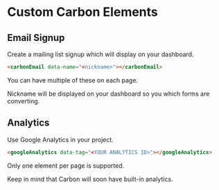 # Custom Carbon Elements

## Email Signup

Create a mailing list signup which will display on your dashboard.

```html
<carbonEmail data-name="<nickname>"></carbonEmail>
```

You can have multiple of these on each page.

Nickname will be displayed on your dashboard so you which forms are converting.

## Analytics

Use Google Analytics in your project.

```html
<googleAnalytics data-tag="<YOUR ANALYTICS ID>"></googleAnalytics>
```

Only one element per page is supported.

Keep in mind that Carbon will soon have built-in analytics.

<spline3D data-design="https://prod.spline.design/Iu9kNCw-o9kUZfGj/scene.splinecode"></spline3D>
